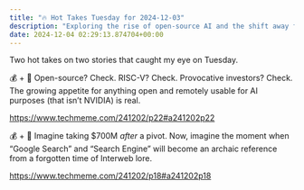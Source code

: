 ```yaml
---
title: "🔥 Hot Takes Tuesday for 2024-12-03"
description: "Exploring the rise of open-source AI and the shift away from traditional search engines."
date: 2024-12-04 02:29:13.874704+00:00
---
```


<!-- buttondown-editor-mode: fancy --><p>Two hot takes on two stories that caught my eye on Tuesday.</p><p>💰 + 🍪 Open-source? Check. RISC-V? Check. Provocative investors? Check. The growing appetite for anything open and remotely usable for AI purposes (that isn’t NVIDIA) is real.</p><p><a target="_blank" rel="noopener noreferrer nofollow" href="https://www.techmeme.com/241202/p22#a241202p22">https://www.techmeme.com/241202/p22#a241202p22</a></p><p>💰 + 🤖 Imagine taking $700M <em>after</em> a pivot. Now, imagine the moment when “Google Search” and “Search Engine” will become an archaic reference from a forgotten time of Interweb lore.</p><p><a target="_blank" rel="noopener noreferrer nofollow" href="https://www.techmeme.com/241202/p18#a241202p18">https://www.techmeme.com/241202/p18#a241202p18</a></p><p></p><p></p>